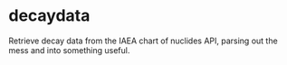 # decaydata
Retrieve decay data from the IAEA chart of nuclides API, parsing out the mess and into something useful.
